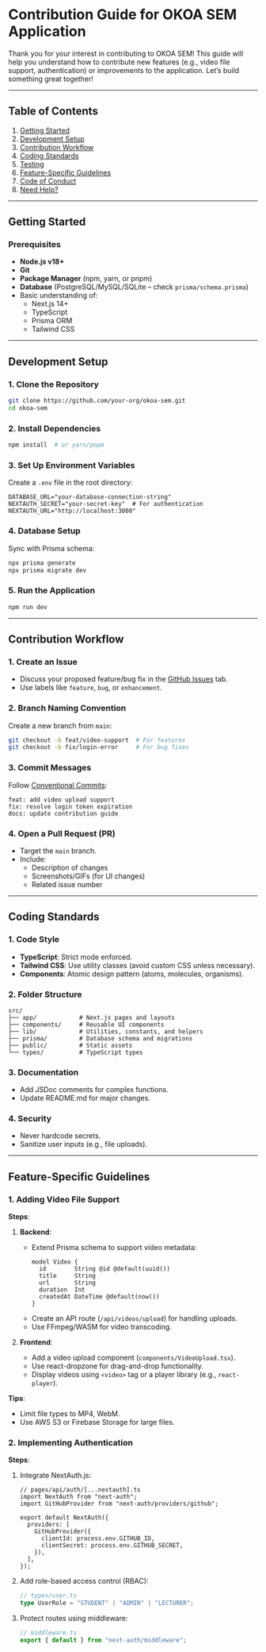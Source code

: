 # Contribution Guide for OKOA SEM Application

Thank you for your interest in contributing to OKOA SEM! This guide will help you understand how to contribute new features (e.g., video file support, authentication) or improvements to the application. Let’s build something great together!

---

## Table of Contents
1. [Getting Started](#getting-started)
2. [Development Setup](#development-setup)
3. [Contribution Workflow](#contribution-workflow)
4. [Coding Standards](#coding-standards)
5. [Testing](#testing)
6. [Feature-Specific Guidelines](#feature-specific-guidelines)
7. [Code of Conduct](#code-of-conduct)
8. [Need Help?](#need-help)

---

## Getting Started

### Prerequisites
- **Node.js v18+**
- **Git**
- **Package Manager** (npm, yarn, or pnpm)
- **Database** (PostgreSQL/MySQL/SQLite – check `prisma/schema.prisma`)
- Basic understanding of:
  - Next.js 14+
  - TypeScript
  - Prisma ORM
  - Tailwind CSS

---

## Development Setup

### 1. Clone the Repository
```bash
git clone https://github.com/your-org/okoa-sem.git
cd okoa-sem
```

### 2. Install Dependencies
```bash
npm install  # or yarn/pnpm
```

### 3. Set Up Environment Variables
Create a `.env` file in the root directory:
```env
DATABASE_URL="your-database-connection-string"
NEXTAUTH_SECRET="your-secret-key"  # For authentication
NEXTAUTH_URL="http://localhost:3000"
```

### 4. Database Setup
Sync with Prisma schema:
```bash
npx prisma generate
npx prisma migrate dev
```

### 5. Run the Application
```bash
npm run dev
```

---

## Contribution Workflow

### 1. Create an Issue
- Discuss your proposed feature/bug fix in the [GitHub Issues](https://github.com/your-org/okoa-sem/issues) tab.
- Use labels like `feature`, `bug`, or `enhancement`.

### 2. Branch Naming Convention
Create a new branch from `main`:
```bash
git checkout -b feat/video-support  # For features
git checkout -b fix/login-error     # For bug fixes
```

### 3. Commit Messages
Follow [Conventional Commits](https://www.conventionalcommits.org/):
```
feat: add video upload support
fix: resolve login token expiration
docs: update contribution guide
```

### 4. Open a Pull Request (PR)
- Target the `main` branch.
- Include:
  - Description of changes
  - Screenshots/GIFs (for UI changes)
  - Related issue number

---

## Coding Standards

### 1. Code Style
- **TypeScript**: Strict mode enforced.
- **Tailwind CSS**: Use utility classes (avoid custom CSS unless necessary).
- **Components**: Atomic design pattern (atoms, molecules, organisms).

### 2. Folder Structure
```
src/
├── app/            # Next.js pages and layouts
├── components/     # Reusable UI components
├── lib/            # Utilities, constants, and helpers
├── prisma/         # Database schema and migrations
├── public/         # Static assets
└── types/          # TypeScript types
```

### 3. Documentation
- Add JSDoc comments for complex functions.
- Update README.md for major changes.

### 4. Security
- Never hardcode secrets.
- Sanitize user inputs (e.g., file uploads).

---

## Feature-Specific Guidelines

### 1. Adding Video File Support
**Steps**:
1. **Backend**:
   - Extend Prisma schema to support video metadata:
     ```prisma
     model Video {
       id        String @id @default(uuid())
       title     String
       url       String
       duration  Int
       createdAt DateTime @default(now())
     }
     ```
   - Create an API route (`/api/videos/upload`) for handling uploads.
   - Use FFmpeg/WASM for video transcoding.

2. **Frontend**:
   - Add a video upload component (`components/VideoUpload.tsx`).
   - Use react-dropzone for drag-and-drop functionality.
   - Display videos using `<video>` tag or a player library (e.g., `react-player`).

**Tips**:
- Limit file types to MP4, WebM.
- Use AWS S3 or Firebase Storage for large files.

### 2. Implementing Authentication
**Steps**:
1. Integrate NextAuth.js:
   ```tsx
   // pages/api/auth/[...nextauth].ts
   import NextAuth from "next-auth";
   import GitHubProvider from "next-auth/providers/github";

   export default NextAuth({
     providers: [
       GitHubProvider({
         clientId: process.env.GITHUB_ID,
         clientSecret: process.env.GITHUB_SECRET,
       }),
     ],
   });
   ```

2. Add role-based access control (RBAC):
   ```ts
   // types/user.ts
   type UserRole = "STUDENT" | "ADMIN" | "LECTURER";
   ```

3. Protect routes using middleware:
   ```ts
   // middleware.ts
   export { default } from "next-auth/middleware";
   ```
